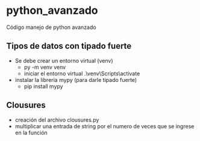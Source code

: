 # python_avanzado

Código manejo de python avanzado

## Tipos de datos con tipado fuerte

- Se debe crear un entorno virtual (venv)
  - py -m venv venv
  - iniciar el entorno virtual .\venv\Scripts\activate
- instalar la libreria mypy (para darle tipado fuerte)
  - pip install mypy

## Clousures

- creación del archivo clousures.py
- multiplicar una entrada de string por el numero de veces
  que se ingrese en la función

